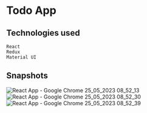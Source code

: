 # Todo App

## Technologies used
    React
    Redux
    Material UI
    
## Snapshots

![React App - Google Chrome 25_05_2023 08_52_13](https://github.com/yesu2001/todo_redux_react/assets/72061096/2aeef330-fb8d-4b39-b505-9a43bc348643)
![React App - Google Chrome 25_05_2023 08_52_30](https://github.com/yesu2001/todo_redux_react/assets/72061096/db086451-3417-4071-a4a6-a6b3479bd138)
![React App - Google Chrome 25_05_2023 08_52_39](https://github.com/yesu2001/todo_redux_react/assets/72061096/049533d8-08a5-47c1-8a44-ca8e35e9f93b)

